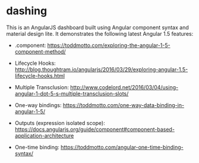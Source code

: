 dashing
=====

This is an AngularJS dashboard built using Angular component syntax and material design lite. It demonstrates the following latest Angular 1.5 features:

* .component: https://toddmotto.com/exploring-the-angular-1-5-component-method/

* Lifecycle Hooks: http://blog.thoughtram.io/angularjs/2016/03/29/exploring-angular-1.5-lifecycle-hooks.html

* Multiple Transclusion: http://www.codelord.net/2016/03/04/using-angular-1-dot-5-s-multiple-transclusion-slots/

* One-way bindings: https://toddmotto.com/one-way-data-binding-in-angular-1-5/

* Outputs (expression isolated scope): https://docs.angularjs.org/guide/component#component-based-application-architecture

* One-time binding: https://toddmotto.com/angular-one-time-binding-syntax/
